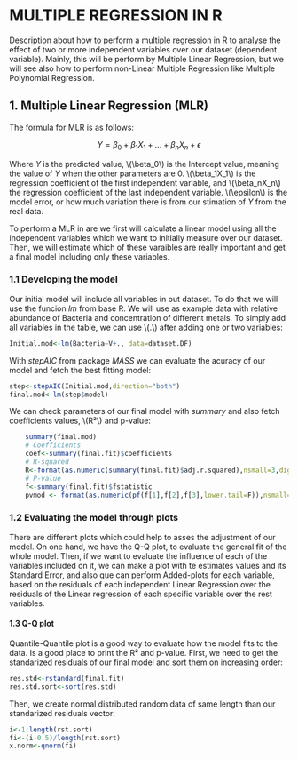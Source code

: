 # MULTIPLE REGRESSION IN R

Description about how to perform a multiple regression in R to analyse the effect of two or more independent variables over our dataset (dependent variable). Mainly, this will be perform by Multiple Linear Regression, but we will see also how to perform non-Linear Multiple Regression like Multiple Polynomial Regression.

## 1. Multiple Linear Regression (MLR)

The formula for MLR is as follows:

$$
	Y= \beta_0 + \beta_1X_1 + ... + \beta_nX_n + \epsilon 
$$

Where _Y_ is the predicted value, \\(\beta_0\\) is the Intercept value, meaning the value of _Y_ when the other parameters are 0. \\(\beta_1X_1\\) is the regression coefficient of the first independent variable, and \\(\beta_nX_n\\) the regression coefficient of the last independent variable. \\(\epsilon\\) is the model error, or how much variation there is from our stimation of _Y_ from the real data.

To perform a MLR in are we first will calculate a linear model using all the independent variables which we want to initially measure over our dataset. Then, we will estimate which of these varaibles are really important and get a final model including only these variables.

### 1.1 Developing the model

Our initial model will include all variables in out dataset. To do that we will use the funcion _lm_ from base R. We will use as example data with relative abundance of Bacteria and concentration of different metals. To simply add all variables in the table, we can use \\(.\\) after adding one or two variables:

```R
Initial.mod<-lm(Bacteria~V+., data=dataset.DF)
```

With _stepAIC_ from package _MASS_ we can evaluate the acuracy of our model and fetch the best fitting model:

```R
step<-stepAIC(Initial.mod,direction="both")
final.mod<-lm(step$model)
```

We can check parameters of our final model with _summary_ and also fetch coefficients values, \\(R²\\) and p-value:

```R
	summary(final.mod)
	# Coefficients
	coef<-summary(final.fit)$coefficients
	# R-squared
	R<-format(as.numeric(summary(final.fit)$adj.r.squared),nsmall=3,digits=2)
	# P-value
	f<-summary(final.fit)$fstatistic
	pvmod <- format(as.numeric(pf(f[1],f[2],f[3],lower.tail=F)),nsmall=3,digits=2)
```

### 1.2 Evaluating the model through plots
There are different plots which could help to asses the adjustment of our model. On one hand, we have the Q-Q plot, to evaluate the general fit of the whole model. Then, if we want to evaluate the influence of each of the variables included on it, we can make a plot with te estimates values and its Standard Error, and also que can perform Added-plots for each variable, based on the residuals of each independent Linear Regression over the residuals of the Linear regression of each specific variable over the rest variables.

#### 1.3 Q-Q plot
Quantile-Quantile plot is a good way to evaluate how the model fits to the data. Is a good place to print the R² and p-value. First, we need to get the standarized residuals of our final model and sort them on increasing order:

```R
res.std<-rstandard(final.fit)
res.std.sort<-sort(res.std)
```
Then, we create normal distributed random data of same length than our standarized residuals vector:
```R
i<-1:length(rst.sort)
fi<-(i-0.5)/length(rst.sort)
x.norm<-qnorm(fi) 
```
